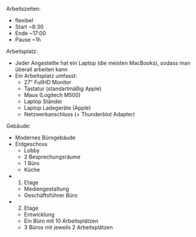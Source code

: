 Arbeitszeiten: 
- flexibel
- Start ~8:30
- Ende ~17:00
- Pause ~1h

Arbeitsplatz: 
- Jeder Angestellte hat ein Laptop (die meisten MacBooks), sodass man überall arbeiten kann
- Ein Arbeitsplatz umfasst:
  - 27" FullHD Monitor
  - Tastatur (standartmäßig Apple)
  - Maus (Logitech M500)
  - Laptop Ständer
  - Laptop Ladegeräte (Apple)
  - Netzwerkanschluss (+ Thunderblot Adapter)

Gebäude:
- Modernes Bürogebäude
- Erdgeschoss
  - Lobby
  - 2 Besprechungsräume
  - 1 Büro
  - Küche
- 1. Etage
  - Mediengestaltung
  - Geschäftsführer Büro
- 2. Etage
  - Entwicklung
  - Ein Büro mit 10 Arbeitsplätzen
  - 3 Büros mit jeweils 2 Arbeitsplätzen
